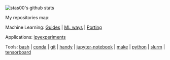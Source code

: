 
![stas00's github stats](https://github-readme-stats.vercel.app/api?username=stas00&show_icons=true&theme=react&hide_title=false&line_height=22pt)

My repositories map:

Machine Learning:
 [Guides](https://github.com/stas00/toolbox) |
 [ML ways](https://github.com/stas00/ml-ways) |
 [Porting](https://github.com/stas00/porting)

Applications:
 [ipyexperiments](https://github.com/stas00/ipyexperiments)

Tools:
 [bash](https://github.com/stas00/bash-tools) |
 [conda](https://github.com/stas00/conda-tools) |
 [git](https://github.com/stas00/git-tools) |
 [handy](https://github.com/stas00/handy-tools) |
 [jupyter-notebook](https://github.com/stas00/jupyter-notebook-tools) |
 [make](https://github.com/stas00/make-tools) |
 [python](https://github.com/stas00/python-tools) |
 [slurm](https://github.com/stas00/slurm-tools) |
 [tensorboard](https://github.com/stas00/tensorboard-tools)
